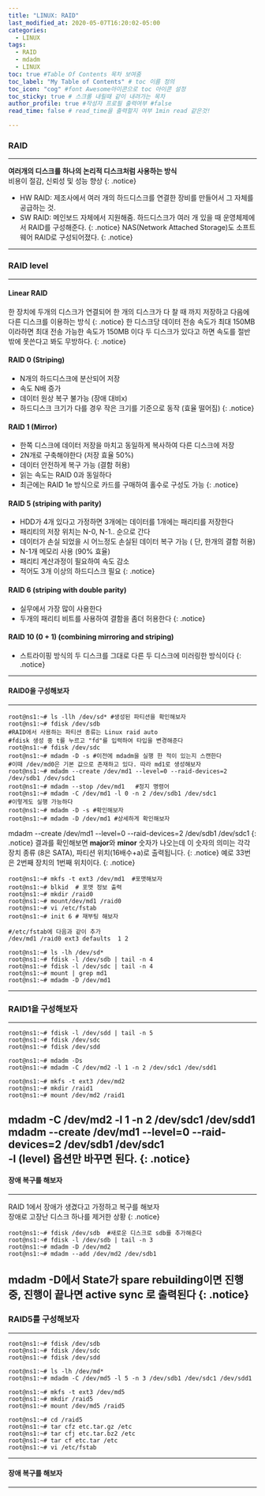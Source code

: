 ```yaml
---
title: "LINUX: RAID"
last_modified_at: 2020-05-07T16:20:02-05:00
categories:
  - LINUX
tags:
  - RAID
  - mdadm
  - LINUX
toc: true #Table Of Contents 목차 보여줌
toc_label: "My Table of Contents" # toc 이름 정의
toc_icon: "cog" #font Awesome아이콘으로 toc 아이콘 설정
toc_sticky: true # 스크롤 내릴때 같이 내려가는 목차
author_profile: true #작성자 프로필 출력여부 #false
read_time: false # read_time을 출력할지 여부 1min read 같은것!

---
```

### RAID
---
**여러개의 디스크를 하나의 논리적 디스크처럼 사용하는 방식**  
비용이 절감, 신뢰성 및 성능 향상
{: .notice}
* HW RAID: 제조사에서 여러 개의 하드디스크를 연결한 장비를 만들어서 그 자체를 공급하는 것.  
* SW RAID: 메인보드 자체에서 지원해줌. 하드디스크가 여러 개 있을 때 운영체제에서 RAID를 구성해준다.
{: .notice}
NAS(Network Attached Storage)도 소프트웨어 RAID로 구성되어졌다.
{: .notice}
---
### RAID level
---
#### Linear RAID
한 장치에 두개의 디스크가 연결되어 한 개의 디스크가 다 찰 때 까지 저장하고 다음에 다른 디스크를 이용하는 방식
{: .notice}
한 디스크당 데이터 전송 속도가 최대 150MB이라하면 최대 전송 가능한 속도가 150MB 이다 두 디스크가 있다고 하면 속도를 절반밖에 못쓴다고 봐도 무방하다.
{: .notice}
#### RAID 0 (Striping)  
 * N개의 하드디스크에 분산되어 저장
 * 속도 N배 증가
 * 데이터 원상 복구 불가능 (장애 대비x)
 * 하드디스크 크기가 다를 경우 작은 크기를 기준으로 동작 (효율 떨어짐)
{: .notice}
#### RAID 1 (Mirror)  
 * 한쪽 디스크에 데이터 저장을 마치고 동일하게 복사하여 다른 디스크에 저장
 * 2N개로 구축해야한다 (저장 효율 50%)
 * 데이터 안전하게 복구 가능 (결함 허용)
 * 읽는 속도는 RAID 0과 동일하다
 * 최근에는 RAID 1e 방식으로 카드를 구매하여 홀수로 구성도 가능
{: .notice}
#### RAID 5 (striping with parity)  
 * HDD가 4개 있다고 가정하면 3개에는 데이터를 1개에는 패리티를 저장한다
 * 패리티의 저장 위치는 N-0, N-1.. 순으로 간다
 * 데이터가 손실 되었을 시 어느정도 손실된 데이터 복구 가능 ( 단, 한개의 결함 허용)
 * N-1개 메모리 사용 (90% 효율)
 * 패리티 계산과정이 필요하여 속도 감소
 * 적어도 3개 이상의 하드디스크 필요
{: .notice}
#### RAID 6 (striping with double parity)  
 * 실무에서 가장 많이 사용한다
 * 두개의 패리티 비트를 사용하여 결함을 좀더 허용한다
{: .notice}
#### RAID 10 (0 + 1) (combining mirroring and striping)
 * 스트라이핑 방식의 두 디스크를 그대로 다른 두 디스크에 미러링한 방식이다
{: .notice}
---
#### RAID0을 구성해보자
---
```console
root@ns1:~# ls -llh /dev/sd* #생성된 파티션을 확인해보자
root@ns1:~# fdisk /dev/sdb 
#RAID에서 사용하는 파티션 종류는 Linux raid auto
#fdisk 생성 중 t를 누르고 "fd"를 입력하여 타입을 변경해준다
root@ns1:~# fdisk /dev/sdc
root@ns1:~# mdadm -D -s	#이전에 mdadm을 실행 한 적이 있는지 스캔한다
#이때 /dev/md0은 기본 값으로 존재하고 있다. 따라 md1로 생성해보자
root@ns1:~# mdadm --create /dev/md1 --level=0 --raid-devices=2 /dev/sdb1 /dev/sdc1
root@ns1:~# mdadm --stop /dev/md1	#정지 명령어
root@ns1:~# mdadm -C /dev/md1 -l 0 -n 2 /dev/sdb1 /dev/sdc1
#이렇게도 실행 가능하다
root@ns1:~# mdadm -D -s #확인해보자
root@ns1:~# mdadm -D /dev/md1 #상세하게 확인해보자
```
mdadm --create /dev/md1 --level=0 --raid-devices=2 /dev/sdb1 /dev/sdc1
{: .notice}
결과를 확인해보면 **major**와 **minor** 숫자가 나오는데 
이 숫자의 의미는 각각 장치 종류 (8은 SATA), 파티션 위치(16배수+a)로 출력됩니다.
{: .notice}
예로 33번은 2번째 장치의 1번째 위치이다.
{: .notice}
```console
root@ns1:~# mkfs -t ext3 /dev/md1  #포맷해보자
root@ns1:~# blkid  # 포맷 정보 출력
root@ns1:~# mkdir /raid0
root@ns1:~# mount/dev/md1 /raid0
root@ns1:~# vi /etc/fstab
root@ns1:~# init 6 # 재부팅 해보자
```
```
#/etc/fstab에 다음과 같이 추가
/dev/md1 /raid0 ext3 defaults  1 2
```
```console
root@ns1:~# ls -lh /dev/sd*
root@ns1:~# fdisk -l /dev/sdb | tail -n 4
root@ns1:~# fdisk -l /dev/sdc | tail -n 4
root@ns1:~# mount | grep md1
root@ns1:~# mdadm -D /dev/md1
```
---
### RAID1을 구성해보자
---
```console
root@ns1:~# fdisk -l /dev/sdd | tail -n 5
root@ns1:~# fdisk /dev/sdc
root@ns1:~# fdisk /dev/sdd

root@ns1:~# mdadm -Ds
root@ns1:~# mdadm -C /dev/md2 -l 1 -n 2 /dev/sdc1 /dev/sdd1

root@ns1:~# mkfs -t ext3 /dev/md2
root@ns1:~# mkdir /raid1
root@ns1:~# mount /dev/md2 /raid1
```
mdadm -C /dev/md2 -l 1 -n 2 /dev/sdc1 /dev/sdd1  
mdadm --create /dev/md1 --level=0 --raid-devices=2 /dev/sdb1 /dev/sdc1  
-l (level) 옵션만 바꾸면 된다.
{: .notice}
---
#### 장애 복구를 해보자
---
RAID 1에서 장애가 생겼다고 가정하고 복구를 해보자  
장애로 고장난 디스크 하나를 제거한 상황
{: .notice}
```console
root@ns1:~# fdisk /dev/sdb	#새로운 디스크로 sdb를 추가해준다
root@ns1:~# fdisk -l /dev/sdb | tail -n 3
root@ns1:~# mdadm -D /dev/md2
root@ns1:~# mdadm --add /dev/md2 /dev/sdb1
```
mdadm -D에서 State가 spare rebuilding이면 진행 중, 진행이 끝나면 active sync 로 출력된다
{: .notice}
---
### RAID5를 구성해보자
---
```console
root@ns1:~# fdisk /dev/sdb
root@ns1:~# fdisk /dev/sdc
root@ns1:~# fdisk /dev/sdd

root@ns1:~# ls -lh /dev/md*
root@ns1:~# mdadm -C /dev/md5 -l 5 -n 3 /dev/sdb1 /dev/sdc1 /dev/sdd1

root@ns1:~# mkfs -t ext3 /dev/md5
root@ns1:~# mkdir /raid5
root@ns1:~# mount /dev/md5 /raid5

root@ns1:~# cd /raid5
root@ns1:~# tar cfz etc.tar.gz /etc
root@ns1:~# tar cfj etc.tar.bz2 /etc
root@ns1:~# tar cf etc.tar /etc
root@ns1:~# vi /etc/fstab
```
---
#### 장애 복구를 해보자
---